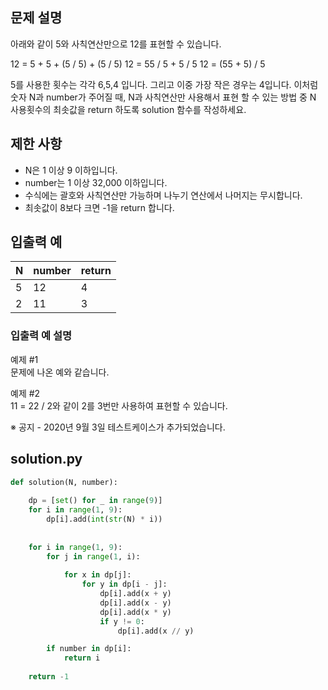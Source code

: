 ## 문제 설명
아래와 같이 5와 사칙연산만으로 12를 표현할 수 있습니다.

12 = 5 + 5 + (5 / 5) + (5 / 5)
12 = 55 / 5 + 5 / 5
12 = (55 + 5) / 5

5를 사용한 횟수는 각각 6,5,4 입니다. 그리고 이중 가장 작은 경우는 4입니다.
이처럼 숫자 N과 number가 주어질 때, N과 사칙연산만 사용해서 표현 할 수 있는 방법 중 N 사용횟수의 최솟값을 return 하도록 solution 함수를 작성하세요.

## 제한 사항
- N은 1 이상 9 이하입니다.
- number는 1 이상 32,000 이하입니다.
- 수식에는 괄호와 사칙연산만 가능하며 나누기 연산에서 나머지는 무시합니다.
- 최솟값이 8보다 크면 -1을 return 합니다.

## 입출력 예
|N|number|return|
|---|---|---|
|5|12|4|
|2|11|3|


### 입출력 예 설명
예제 #1 <br>
문제에 나온 예와 같습니다.

예제 #2 <br>
11 = 22 / 2와 같이 2를 3번만 사용하여 표현할 수 있습니다.

※ 공지 - 2020년 9월 3일 테스트케이스가 추가되었습니다.

## solution.py
``` python
def solution(N, number):
    
    dp = [set() for _ in range(9)]
    for i in range(1, 9):
        dp[i].add(int(str(N) * i))
    
    
    for i in range(1, 9):
        for j in range(1, i):
            
            for x in dp[j]:
                for y in dp[i - j]:
                    dp[i].add(x + y)
                    dp[i].add(x - y)
                    dp[i].add(x * y)
                    if y != 0:
                        dp[i].add(x // y)

        if number in dp[i]:
            return i
    
    return -1
```
